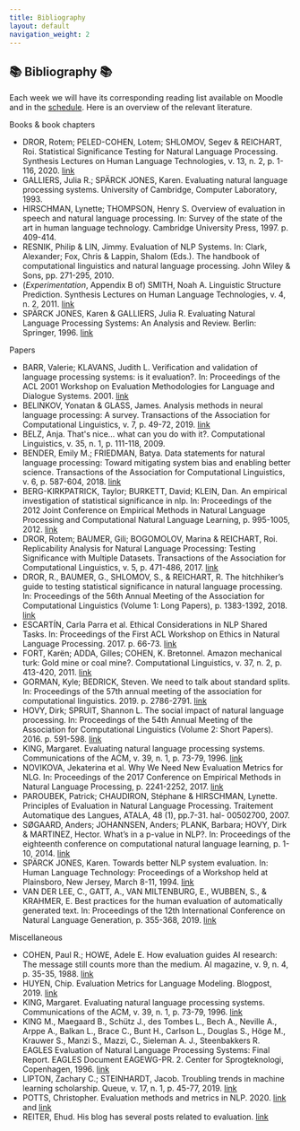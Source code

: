 ```yaml
---
title: Bibliography
layout: default
navigation_weight: 2
---
```

## :books: Bibliography :books:

Each week we will have its corresponding reading list available on Moodle and in the [schedule](./schedule). Here is an overview of the relevant literature. 

Books & book chapters

* DROR, Rotem; PELED-COHEN, Lotem; SHLOMOV, Segev & REICHART, Roi. Statistical Significance Testing for Natural Language Processing. Synthesis Lectures on Human Language Technologies, v. 13, n. 2, p. 1-116, 2020. [link](https://www.morganclaypool.com/doi/abs/10.2200/S00994ED1V01Y202002HLT045?casa_token=sFwy5BwuTSYAAAAA:wfzPR418bHmo7Pt_T1LEzL2SSVI648i2MIFGFEwNK1NKglsjq8cOYMRfHmPCk8Qo0EsW4pi9vvij)
* GALLIERS, Julia R.; SPÄRCK JONES, Karen. Evaluating natural language processing systems. University of Cambridge, Computer Laboratory, 1993.
* HIRSCHMAN, Lynette; THOMPSON, Henry S. Overview of evaluation in speech and natural language processing. In: Survey of the state of the art in human language technology. Cambridge University Press, 1997. p. 409-414.
* RESNIK, Philip & LIN, Jimmy. Evaluation of NLP Systems. In: Clark, Alexander; Fox, Chris & Lappin, Shalom (Eds.). The handbook of computational linguistics and natural language processing. John Wiley & Sons, pp. 271-295, 2010.
* (*Experimentation*, Appendix B of) SMITH, Noah A. Linguistic Structure Prediction. Synthesis Lectures on Human Language Technologies, v. 4, n. 2, 2011.
[link](https://doi.org/10.2200/S00361ED1V01Y201105HLT013)
* SPÄRCK JONES, Karen & GALLIERS, Julia R. Evaluating Natural Language Processing Systems: An Analysis and Review. Berlin: Springer, 1996. [link](https://opac.ub.uni-potsdam.de/DB=1/SET=3/TTL=2/SHW?FRST=1)


Papers

* BARR, Valerie; KLAVANS, Judith L. Verification and validation of language processing systems: is it evaluation?. In: Proceedings of the ACL 2001 Workshop on Evaluation Methodologies for Language and Dialogue Systems. 2001. [link](https://www.aclweb.org/anthology/W01-0906.pdf)
* BELINKOV, Yonatan & GLASS, James. Analysis methods in neural language processing: A survey. Transactions of the Association for Computational Linguistics, v. 7, p. 49-72, 2019. [link](https://www.aclweb.org/anthology/Q19-1004.pdf)
* BELZ, Anja. That's nice… what can you do with it?. Computational Linguistics, v. 35, n. 1, p. 111-118, 2009.
* BENDER, Emily M.; FRIEDMAN, Batya. Data statements for natural language processing: Toward mitigating system bias and enabling better science. Transactions of the Association for Computational Linguistics, v. 6, p. 587-604, 2018. [link](https://www.mitpressjournals.org/doi/pdfplus/10.1162/tacl_a_00041)
* BERG-KIRKPATRICK, Taylor; BURKETT, David; KLEIN, Dan. An empirical investigation of statistical significance in nlp. In: Proceedings of the 2012 Joint Conference on Empirical Methods in Natural Language Processing and Computational Natural Language Learning, p. 995-1005, 2012. [link](https://www.aclweb.org/anthology/D12-1091.pdf)
* DROR, Rotem; BAUMER, Gili; BOGOMOLOV, Marina & REICHART, Roi. Replicability Analysis for Natural Language Processing: Testing Significance with Multiple Datasets. Transactions of the Association for Computational Linguistics, v. 5, p. 471-486, 2017. [link](https://www.aclweb.org/anthology/Q17-1033.pdf)
* DROR, R., BAUMER, G., SHLOMOV, S., & REICHART, R. The hitchhiker’s guide to testing statistical significance in natural language processing. In: Proceedings of the 56th Annual Meeting of the Association for Computational Linguistics (Volume 1: Long Papers), p. 1383-1392, 2018. [link](https://www.aclweb.org/anthology/P18-1128/)
* ESCARTÍN, Carla Parra et al. Ethical Considerations in NLP Shared Tasks. In: Proceedings of the First ACL Workshop on Ethics in Natural Language Processing. 2017. p. 66-73. [link](https://www.aclweb.org/anthology/W17-1608.pdf)
* FORT, Karën; ADDA, Gilles; COHEN, K. Bretonnel. Amazon mechanical turk: Gold mine or coal mine?. Computational Linguistics, v. 37, n. 2, p. 413-420, 2011. [link](https://www.mitpressjournals.org/doi/pdf/10.1162/COLI_a_00057)
* GORMAN, Kyle; BEDRICK, Steven. We need to talk about standard splits. In: Proceedings of the 57th annual meeting of the association for computational linguistics. 2019. p. 2786-2791. [link](https://www.aclweb.org/anthology/P19-1267.pdf)
* HOVY, Dirk; SPRUIT, Shannon L. The social impact of natural language processing. In: Proceedings of the 54th Annual Meeting of the Association for Computational Linguistics (Volume 2: Short Papers). 2016. p. 591-598. [link](https://www.aclweb.org/anthology/P16-2096.pdf)
* KING, Margaret. Evaluating natural language processing systems. Communications of the ACM, v. 39, n. 1, p. 73-79, 1996. [link](https://dl.acm.org/doi/abs/10.1145/234173.234208?casa_token=CwCV7waCKFIAAAAA:xhvxEl6RDm57vO0Oq9kqhCFWbAGz5yrdi0d9RlLnb-sRM8l4fEMaJhPcuXfkd0ps5yREAxvQDHrt)
* NOVIKOVA, Jekaterina et al. Why We Need New Evaluation Metrics for NLG. In: Proceedings of the 2017 Conference on Empirical Methods in Natural Language Processing, p. 2241-2252, 2017. [link](https://www.aclweb.org/anthology/D17-1238/)
* PAROUBEK, Patrick; CHAUDIRON, Stéphane & HIRSCHMAN, Lynette. Principles of Evaluation in Natural Language Processing. Traitement Automatique des Langues, ATALA, 48 (1), pp.7-31. hal- 00502700, 2007.
* SØGAARD, Anders; JOHANNSEN, Anders; PLANK, Barbara; HOVY, Dirk & MARTINEZ, Hector. What’s in a p-value in NLP?. In: Proceedings of the eighteenth conference on computational natural language learning, p. 1-10, 2014. [link](https://www.aclweb.org/anthology/W14-1601.pdf)
* SPÄRCK JONES, Karen. Towards better NLP system evaluation. In: Human Language Technology: Proceedings of a Workshop held at Plainsboro, New Jersey, March 8-11, 1994. [link](https://www.aclweb.org/anthology/H94-1018.pdf)
* VAN DER LEE, C., GATT, A., VAN MILTENBURG, E., WUBBEN, S., & KRAHMER, E.  Best practices for the human evaluation of automatically generated text. In: Proceedings of the 12th International Conference on Natural Language Generation, p. 355-368, 2019. [link](https://www.aclweb.org/anthology/W19-8643.pdf)


Miscellaneous

* COHEN, Paul R.; HOWE, Adele E. How evaluation guides AI research: The message still counts more than the medium. AI magazine, v. 9, n. 4, p. 35-35, 1988. [link](https://doi.org/10.1609/aimag.v9i4.952)
* HUYEN, Chip. Evaluation Metrics for Language Modeling. Blogpost, 2019. [link](https://thegradient.pub/understanding-evaluation-metrics-for-language-models/)
* KING, Margaret. Evaluating natural language processing systems. Communications of the ACM, v. 39, n. 1, p. 73-79, 1996. [link](https://dl.acm.org/doi/abs/10.1145/234173.234208?casa_token=8KZTFYtxcXoAAAAA:x71qSj6riN8FnypzsDWZ3n8qIV8b0C5H14ToxWdQlLAYMqbWytVdAxmELv0QhyvuYfgCFFHhcYK_)
* KING M., Maegaard B., Schütz J., des Tombes L., Bech A., Neville A., Arppe A., Balkan L., Brace C., Bunt H., Carlson L., Douglas S., Höge M., Krauwer S., Manzi S., Mazzi, C., Sieleman A. J., Steenbakkers R. EAGLES Evaluation of Natural Language Processing Systems: Final Report. EAGLES Document EAGEWG-PR. 2. Center for Sprogteknologi, Copenhagen, 1996. [link](https://www.issco.unige.ch/en/research/projects/ewg96/node1.html)
* LIPTON, Zachary C.; STEINHARDT, Jacob. Troubling trends in machine learning scholarship. Queue, v. 17, n. 1, p. 45-77, 2019. [link](https://queue.acm.org/detail.cfm?id=3328534)
* POTTS, Christopher. Evaluation methods and metrics in NLP. 2020. [link](https://nbviewer.jupyter.org/github/cgpotts/cs224u/blob/master/evaluation_methods.ipynb) and [link](https://nbviewer.jupyter.org/github/cgpotts/cs224u/blob/master/evaluation_metrics.ipynb)
* REITER, Ehud. His blog has several posts related to evaluation. [link](https://ehudreiter.com/)
